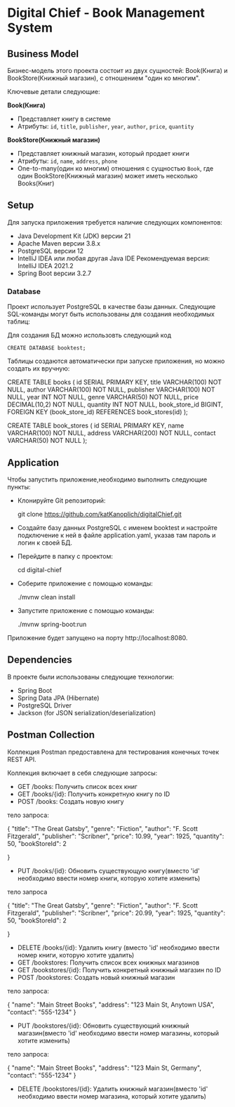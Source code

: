 # Digital Chief - Book Management System

## Business Model

Бизнес-модель этого проекта состоит из двух сущностей: Book(Книга) и BookStore(Книжный магазин), с отношением "один ко многим".

Ключевые детали следующие:

**Book(Книга)**
- Представляет книгу в системе
- Атрибуты: `id`, `title`, `publisher`, `year`, `author`, `price`, `quantity`


**BookStore(Книжный магазин)**
- Представляет книжный магазин, который продает книги
- Атрибуты: `id`, `name`, `address`, `phone`
- One-to-many(один ко многим) отношения с сущностью `Book`, где один BookStore(Книжный магазин) может иметь несколько Books(Книг)

## Setup

Для запуска приложения требуется наличие следующих компонентов: 
- Java Development Kit (JDK) версии 21
- Apache Maven версии 3.8.x 
- PostgreSQL версии 12 
- IntelliJ IDEA или любая другая Java IDE Рекомендуемая версия: IntelliJ IDEA 2021.2 
- Spring Boot версии 3.2.7

### Database

Проект использует PostgreSQL в качестве базы данных. Следующие SQL-команды могут быть использованы для создания необходимых таблиц:

Для создания БД можно использовть следующий код

`CREATE DATABASE booktest;`

Таблицы создаются автоматически при запуске приложения, но можно создать их вручную:

CREATE TABLE books (
id SERIAL PRIMARY KEY,
title VARCHAR(100) NOT NULL,
author VARCHAR(100) NOT NULL,
publisher VARCHAR(100) NOT NULL,
year INT NOT NULL,
genre VARCHAR(50) NOT NULL,
price DECIMAL(10,2) NOT NULL,
quantity INT NOT NULL,
book_store_id BIGINT,
FOREIGN KEY (book_store_id) REFERENCES book_stores(id)
);

CREATE TABLE book_stores (
id SERIAL PRIMARY KEY,
name VARCHAR(100) NOT NULL,
address VARCHAR(200) NOT NULL,
contact VARCHAR(50) NOT NULL
);

## Application
Чтобы запустить приложение,необходимо выполнить следующие пункты:

- Клонируйте Git репозиторий:

  git clone https://github.com/katKanoplich/digitalChief.git

- Создайте базу данных PostgreSQL с именем booktest и настройте подключение к ней в файле application.yaml, указав там пароль и логин к своей БД.

- Перейдите в папку с проектом:

    cd digital-chief

- Соберите приложение с помощью команды:

    ./mvnw clean install
- Запустите приложение с помощью команды:

    ./mvnw spring-boot:run

Приложение будет запущено на порту http://localhost:8080.


## Dependencies

В проекте были использованы следующие технологии:

- Spring Boot
- Spring Data JPA (Hibernate)
- PostgreSQL Driver
- Jackson (for JSON serialization/deserialization)


## Postman Collection

Коллекция Postman предоставлена для тестирования конечных точек REST API. 

Коллекция включает в себя следующие запросы:

- GET /books: Получить список всех книг
- GET /books/{id}: Получить конкретную книгу по ID 
- POST /books: Создать новую книгу

тело запроса:

{
"title": "The Great Gatsby",
"genre": "Fiction",
"author": "F. Scott Fitzgerald",
"publisher": "Scribner",
"price": 10.99,
"year": 1925,
"quantity": 50,
"bookStoreId": 2

}

- PUT /books/{id}: Обновить существующую книгу(вместо 'id' необходимо ввести номер книги, которую хотите изменить)

тело запроса 

{
"title": "The Great Gatsby",
"genre": "Fiction",
"author": "F. Scott Fitzgerald",
"publisher": "Scribner",
"price": 20.99,
"year": 1925,
"quantity": 50,
"bookStoreId": 2

}

- DELETE /books/{id}: Удалить книгу (вместо 'id' необходимо ввести номер книги, которую хотите удалить)
- GET /bookstores: Получить список всех книжных магазинов 
- GET /bookstores/{id}: Получить конкретный книжный магазин по ID 
- POST /bookstores: Создать новый книжный магазин

тело запроса:

{
"name": "Main Street Books",
"address": "123 Main St, Anytown USA",
"contact": "555-1234"
}

- PUT /bookstores/{id}: Обновить существующий книжный магазин(вместо 'id' необходимо ввести номер магазины, который хотите изменить)

тело запроса:

{
"name": "Main Street Books",
"address": "123 Main St, Germany",
"contact": "555-1234"
}

- DELETE /bookstores/{id}: Удалить книжный магазин(вместо 'id' необходимо ввести номер магазина, который хотите удалить)
